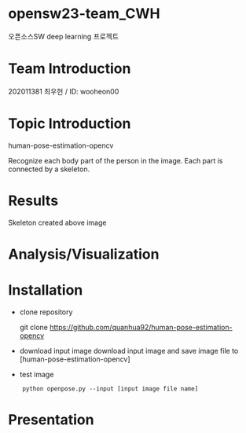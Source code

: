 # opensw23-team_CWH
오픈소스SW  deep learning 프로젝트

# Team Introduction
 202011381 최우헌 / ID: wooheon00

# Topic Introduction
  
human-pose-estimation-opencv

Recognize each body part of the person in the image.
Each part is connected by a skeleton.

# Results
Skeleton created above image


# Analysis/Visualization



# Installation

- clone repository

    git clone https://github.com/quanhua92/human-pose-estimation-opencv

- download input image
download input image
and save image file to [human-pose-estimation-opencv] 

- test image
```
    python openpose.py --input [input image file name]
```

# Presentation
